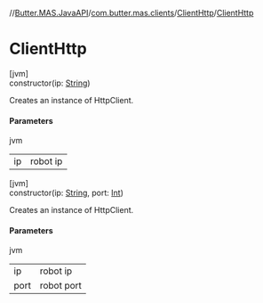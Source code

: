 //[Butter.MAS.JavaAPI](../../../index.md)/[com.butter.mas.clients](../index.md)/[ClientHttp](index.md)/[ClientHttp](-client-http.md)

# ClientHttp

[jvm]\
constructor(ip: [String](https://docs.oracle.com/javase/8/docs/api/java/lang/String.html))

Creates an instance of HttpClient.

#### Parameters

jvm

| | |
|---|---|
| ip | robot ip |

[jvm]\
constructor(ip: [String](https://docs.oracle.com/javase/8/docs/api/java/lang/String.html), port: [Int](https://kotlinlang.org/api/core/kotlin-stdlib/kotlin/-int/index.html))

Creates an instance of HttpClient.

#### Parameters

jvm

| | |
|---|---|
| ip | robot ip |
| port | robot port |